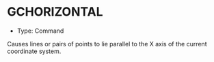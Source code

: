 # GCHORIZONTAL

- Type: Command

Causes lines or pairs of points to lie parallel to the X axis of the current coordinate system.
